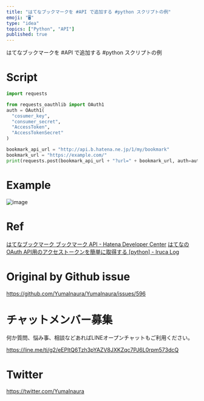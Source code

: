 ```yaml
---
title: "はてなブックマークを #API で追加する #python スクリプトの例"
emoji: "🖥"
type: "idea"
topics: ["Python", "API"]
published: true
---
```


はてなブックマークを #API で追加する #python スクリプトの例

# Script

```py
import requests

from requests_oauthlib import OAuth1
auth = OAuth1(
  "cosumer_key",
  "consumer_secret",
  "AccessToken",
  "AccessTokenSecret"
)

bookmark_api_url = "http://api.b.hatena.ne.jp/1/my/bookmark"
bookmark_url = "https://example.com/"
print(requests.post(bookmark_api_url + "?url=" + bookmark_url, auth=auth).content)
```

# Example

![image](https://user-images.githubusercontent.com/13635059/52896023-5d1e4180-3205-11e9-9ce0-934509a52327.png)

# Ref
[はてなブックマーク ブックマーク API - Hatena Developer Center](http://developer.hatena.ne.jp/ja/documents/bookmark/apis/rest/bookmark#post_my_bookmark_parameter_url)
[はてなのOAuth API用のアクセストークンを簡単に取得する [python] - Iruca Log](https://www.iruca21.com/entry/2017/05/24/090000)


# Original by Github issue

https://github.com/YumaInaura/YumaInaura/issues/596








<!-- Update From Qiita API -->

# チャットメンバー募集


何か質問、悩み事、相談などあればLINEオープンチャットもご利用ください。

https://line.me/ti/g2/eEPltQ6Tzh3pYAZV8JXKZqc7PJ6L0rpm573dcQ





# Twitter


https://twitter.com/YumaInaura


<!-- Update From Qiita API -->


